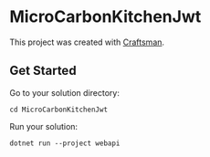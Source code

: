# MicroCarbonKitchenJwt

This project was created with [Craftsman](https://github.com/pdevito3/craftsman).

## Get Started

Go to your solution directory:

```shell
cd MicroCarbonKitchenJwt
```

Run your solution:

```shell
dotnet run --project webapi
```

